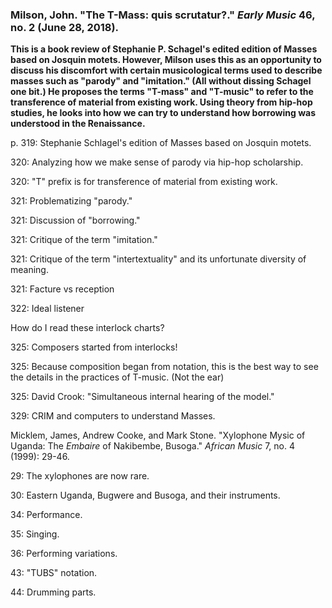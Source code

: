 ### Milson, John. "The T-Mass: quis scrutatur?." _Early Music_ 46, no. 2 (June 28, 2018).

**This is a book review of Stephanie P. Schagel's edited edition of Masses based on Josquin motets. However, Milson uses this as an opportunity to discuss his discomfort with certain musicological terms used to describe masses such as "parody" and "imitation." (All without dissing Schagel one bit.) He proposes the terms "T-mass" and "T-music" to refer to the transference of material from existing work. Using theory from hip-hop studies, he looks into how we can try to understand how borrowing was understood in the Renaissance.**

 p. 319: Stephanie Schlagel's edition of Masses based on Josquin motets.

320: Analyzing how we make sense of parody via hip-hop scholarship.

320: "T" prefix is for transference of material from existing work.

321: Problematizing "parody."

321: Discussion of "borrowing."

321: Critique of the term "imitation."

321: Critique of the term "intertextuality" and its unfortunate diversity of meaning.

321: Facture vs reception

322: Ideal listener

How do I read these interlock charts?

325: Composers started from interlocks!

325: Because composition began from notation, this is the best way to see the details in the practices of T-music. (Not the ear)

325: David Crook: "Simultaneous internal hearing of the model."

329: CRIM and computers to understand Masses.


Micklem, James, Andrew Cooke, and Mark Stone. "Xylophone Mysic of Uganda: The _Embaire_ of Nakibembe, Busoga." _African Music_ 7, no. 4 (1999): 29-46.  

29: The xylophones are now rare.  

30: Eastern Uganda, Bugwere and Busoga, and their instruments.  

34: Performance.  

35: Singing.  

36: Performing variations.  

43: "TUBS" notation.  

44: Drumming parts.  

  
